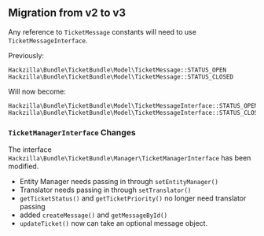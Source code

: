 ## Migration from v2 to v3

Any reference to `TicketMessage` constants will need to use `TicketMessageInterface`.

Previously:

```
Hackzilla\Bundle\TicketBundle\Model\TicketMessage::STATUS_OPEN
Hackzilla\Bundle\TicketBundle\Model\TicketMessage::STATUS_CLOSED
```

Will now become:

```
Hackzilla\Bundle\TicketBundle\Model\TicketMessageInterface::STATUS_OPEN
Hackzilla\Bundle\TicketBundle\Model\TicketMessageInterface::STATUS_CLOSED
```

### `TicketManagerInterface` Changes

The interface ```Hackzilla\Bundle\TicketBundle\Manager\TicketManagerInterface``` has been modified.

* Entity Manager needs passing in through `setEntityManager()`
* Translator needs passing in through `setTranslator()`
* `getTicketStatus()` and `getTicketPriority()` no longer need translator passing
* added `createMessage()` and `getMessageById()`
* `updateTicket()` now can take an optional message object.
